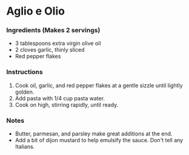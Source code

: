 # Aglio e Olio

### Ingredients (Makes 2 servings)
* 3 tablespoons extra virgin olive oil
* 2 cloves garlic, thinly sliced
* Red pepper flakes

### Instructions
1. Cook oil, garlic, and red pepper flakes at a gentle sizzle until lightly golden.
2. Add pasta with 1/4 cup pasta water.
3. Cook on high, stirring rapidly, until ready.

### Notes
* Butter, parmesan, and parsley make great additions at the end.
* Add a bit of dijon mustard to help emulsify the sauce.  Don't tell any Italians.
